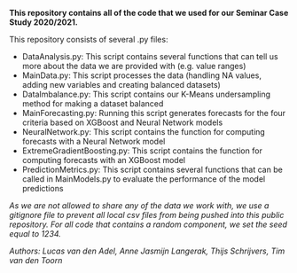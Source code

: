 **This repository contains all of the code that we used for our Seminar Case Study 2020/2021.**

This repository consists of several .py files:
* DataAnalysis.py: This script contains several functions that can tell us more about the data we are provided with (e.g. value ranges)
* MainData.py: This script processes the data (handling NA values, adding new variables and creating balanced datasets)
* DataImbalance.py: This script contains our K-Means undersampling method for making a dataset balanced 
* MainForecasting.py: Running this script generates forecasts for the four criteria based on XGBoost and Neural Network models
* NeuralNetwork.py: This script contains the function for computing forecasts with a Neural Network model
* ExtremeGradientBoosting.py: This script contains the function for computing forecasts with an XGBoost model
* PredictionMetrics.py: This script contains several functions that can be called in MainModels.py to evaluate the performance of the model predictions 

*As we are not allowed to share any of the data we work with, we use a gitignore file to prevent all local csv files from being pushed into this public repository.* 
*For all code that contains a random component, we set the seed equal to 1234.*

*Authors: Lucas van den Adel, Anne Jasmijn Langerak, Thijs Schrijvers, Tim van den Toorn*
